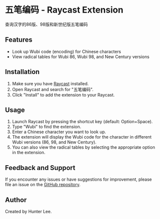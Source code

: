 # 五笔编码 - Raycast Extension

查询汉字的86版、98版和新世纪版五笔编码

## Features
- Look up Wubi code (encoding) for Chinese characters
- View radical tables for Wubi 86, Wubi 98, and New Century versions

## Installation

1. Make sure you have [Raycast](https://raycast.com/) installed.
2. Open Raycast and search for "五笔编码".
3. Click "Install" to add the extension to your Raycast.

## Usage

1. Launch Raycast by pressing the shortcut key (default: Option+Space).
2. Type "Wubi" to find the extension.
3. Enter a Chinese character you want to look up.
4. The extension will display the Wubi code for the character in different Wubi versions (86, 98, and New Century).
5. You can also view the radical tables by selecting the appropriate option in the extension.

## Feedback and Support

If you encounter any issues or have suggestions for improvement, please file an issue on the [GitHub repository](https://github.com/anyerqi/raycast-extensions).

## Author

Created by Hunter Lee.